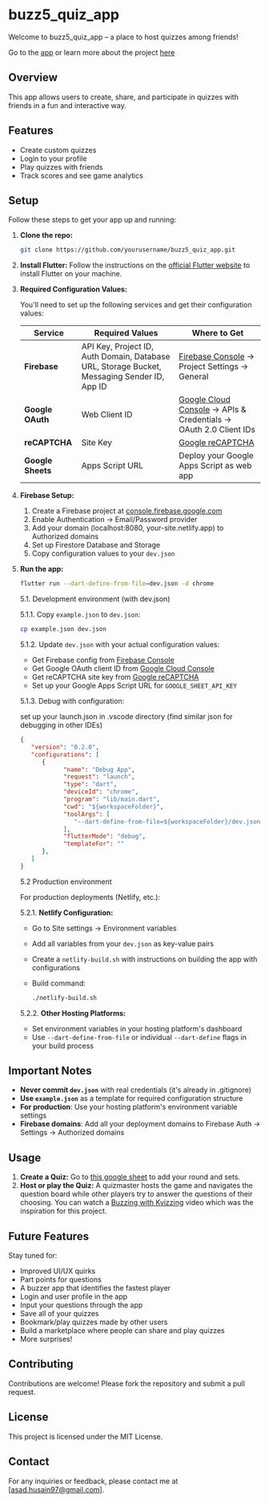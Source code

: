 # buzz5_quiz_app

Welcome to buzz5_quiz_app – a place to host quizzes among friends!

Go to the [app](https://buzz5quiz.netlify.app/) or
learn more about the project [here](https://asadhusain97.github.io/projects/flutterquizapp.html)

## Overview

This app allows users to create, share, and participate in quizzes with friends in a fun and interactive way.

## Features

- Create custom quizzes
- Login to your profile
- Play quizzes with friends
- Track scores and see game analytics

## Setup

Follow these steps to get your app up and running:

1. **Clone the repo:**

   ```sh
   git clone https://github.com/yourusername/buzz5_quiz_app.git
   ```

2. **Install Flutter:**
   Follow the instructions on the [official Flutter website](https://flutter.dev/docs/get-started/install) to install Flutter on your machine.

3. **Required Configuration Values:**

   You'll need to set up the following services and get their configuration values:

   | Service | Required Values | Where to Get |
   |---------|----------------|--------------|
   | **Firebase** | API Key, Project ID, Auth Domain, Database URL, Storage Bucket, Messaging Sender ID, App ID | [Firebase Console](https://console.firebase.google.com) → Project Settings → General |
   | **Google OAuth** | Web Client ID | [Google Cloud Console](https://console.cloud.google.com) → APIs & Credentials → OAuth 2.0 Client IDs |
   | **reCAPTCHA** | Site Key | [Google reCAPTCHA](https://www.google.com/recaptcha/admin) |
   | **Google Sheets** | Apps Script URL | Deploy your Google Apps Script as web app |

4. **Firebase Setup:**

   1. Create a Firebase project at [console.firebase.google.com](https://console.firebase.google.com)
   2. Enable Authentication → Email/Password provider
   3. Add your domain (localhost:8080, your-site.netlify.app) to Authorized domains
   4. Set up Firestore Database and Storage
   5. Copy configuration values to your `dev.json`

5. **Run the app:**

   ```sh
   flutter run --dart-define-from-file=dev.json -d chrome
   ```

   5.1. Development environment (with dev.json)

   5.1.1. Copy `example.json` to `dev.json`:

      ```sh
      cp example.json dev.json
      ```

   5.1.2. Update `dev.json` with your actual configuration values:
      - Get Firebase config from [Firebase Console](https://console.firebase.google.com)
      - Get Google OAuth client ID from [Google Cloud Console](https://console.cloud.google.com)
      - Get reCAPTCHA site key from [Google reCAPTCHA](https://www.google.com/recaptcha)
      - Set up your Google Apps Script URL for `GOOGLE_SHEET_API_KEY`

   5.1.3. Debug with configuration:

      set up your launch.json in .vscode directory (find similar json for debugging in other IDEs)

      ```json
      {
         "version": "0.2.0",
         "configurations": [
            {
                  "name": "Debug App",
                  "request": "launch",
                  "type": "dart",
                  "deviceId": "chrome",
                  "program": "lib/main.dart",
                  "cwd": "${workspaceFolder}",
                  "toolArgs": [
                     "--dart-define-from-file=${workspaceFolder}/dev.json"
                  ],
                  "flutterMode": "debug",
                  "templateFor": ""
            },
         ]
      }
      ```

   5.2 Production environment

   For production deployments (Netlify, etc.):

   5.2.1. **Netlify Configuration:**
      - Go to Site settings → Environment variables
      - Add all variables from your `dev.json` as key-value pairs
      - Create a `netlify-build.sh` with instructions on building the app with configurations
      - Build command:

        ```sh
        ./netlify-build.sh
        ```

   5.2.2. **Other Hosting Platforms:**
      - Set environment variables in your hosting platform's dashboard
      - Use `--dart-define-from-file` or individual `--dart-define` flags in your build process

## Important Notes

- **Never commit `dev.json`** with real credentials (it's already in .gitignore)
- **Use `example.json`** as a template for required configuration structure
- **For production**: Use your hosting platform's environment variable settings
- **Firebase domains**: Add all your deployment domains to Firebase Auth → Settings → Authorized domains

## Usage

1. **Create a Quiz:**
   Go to [this google sheet](https://docs.google.com/spreadsheets/d/149cG62dE_5H9JYmNYoJ_h0w5exYSFNY-HvX8Yq-HZrI/edit?usp=sharing) to add your round and sets.
2. **Host or play the Quiz:**
    A quizmaster hosts the game and navigates the question board while other players try to answer the questions of their choosing. You can watch a [Buzzing with Kvizzing](https://youtu.be/EZNETfkm7lQ?si=im4mlrph7Ozgs2vo) video which was the inspiration for this project.

## Future Features

Stay tuned for:

- Improved UI/UX quirks
- Part points for questions
- A buzzer app that identifies the fastest player
- Login and user profile in the app
- Input your questions through the app
- Save all of your quizzes
- Bookmark/play quizzes made by other users
- Build a marketplace where people can share and play quizzes
- More surprises!

## Contributing

Contributions are welcome! Please fork the repository and submit a pull request.

## License

This project is licensed under the MIT License.

## Contact

For any inquiries or feedback, please contact me at [asad.husain97@gmail.com].
